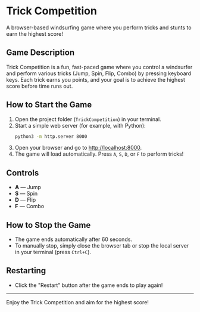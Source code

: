 # Trick Competition

A browser-based windsurfing game where you perform tricks and stunts to earn the highest score!

## Game Description

Trick Competition is a fun, fast-paced game where you control a windsurfer and perform various tricks (Jump, Spin, Flip, Combo) by pressing keyboard keys. Each trick earns you points, and your goal is to achieve the highest score before time runs out.

## How to Start the Game

1. Open the project folder (`TrickCompetition`) in your terminal.
2. Start a simple web server (for example, with Python):
   ```sh
   python3 -m http.server 8000
   ```
3. Open your browser and go to [http://localhost:8000](http://localhost:8000).
4. The game will load automatically. Press `A`, `S`, `D`, or `F` to perform tricks!

## Controls

- **A** — Jump
- **S** — Spin
- **D** — Flip
- **F** — Combo

## How to Stop the Game

- The game ends automatically after 60 seconds.
- To manually stop, simply close the browser tab or stop the local server in your terminal (press `Ctrl+C`).

## Restarting

- Click the "Restart" button after the game ends to play again!

---

Enjoy the Trick Competition and aim for the highest score!

